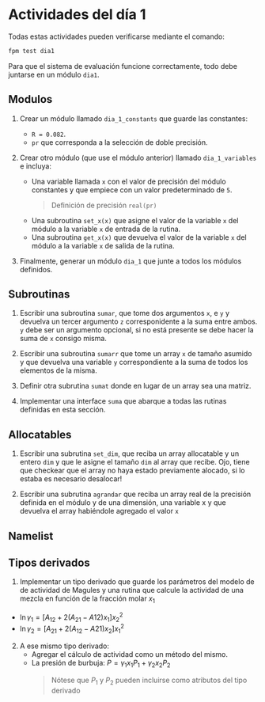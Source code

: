# Actividades del día 1

Todas estas actividades pueden verificarse mediante el comando:

```bash
fpm test dia1
```

Para que el sistema de evaluación funcione correctamente, todo debe juntarse
en un módulo `dia1`.

## Modulos

1. Crear un módulo llamado `dia_1_constants` que guarde las constantes:
   - `R = 0.082`.
   - `pr` que corresponda a la selección de doble precisión.

2. Crear otro módulo (que use el módulo anterior) llamado `dia_1_variables` 
   e incluya:
   - Una variable llamada `x` con el valor de precisión del módulo constantes
     y que empiece con un valor predeterminado de `5`.
     > Definición de precisión `real(pr)`
   - Una subroutina `set_x(x)` que asigne el valor de la variable `x` del módulo
     a la variable `x` de entrada de la rutina.
   - Una subroutina `get_x(x)` que devuelva el valor de la variable `x` del
     módulo a la variable `x` de salida de la rutina.

3. Finalmente, generar un módulo `dia_1` que junte a todos los módulos
   definidos.

## Subroutinas

1. Escribir una subroutina `sumar`, que tome dos argumentos `x`, e `y` y
   devuelva un tercer argumento `z` corresponidente a la suma entre ambos.
   `y` debe ser un argumento opcional, si no está presente se debe hacer la 
   suma de `x` consigo misma.

2. Escribir una subroutina `sumarr` que tome un array `x` de tamaño asumido y
   que devuelva una variable `y` correspondiente a la suma de todos los
   elementos de la misma.

3. Definir otra subrutina `sumat` donde en lugar de un array sea una matriz.
   
4. Implementar una interface `suma` que abarque a todas las rutinas definidas
   en esta sección.

## Allocatables
1. Escribir una subrutina `set_dim`, que reciba un array allocatable y un entero
   `dim` y que le asigne el tamaño `dim` al array que recibe. Ojo, tiene
   que checkear que el array no haya estado previamente alocado, si lo estaba
   es necesario desalocar!

2. Escribir una subrutina `agrandar` que reciba un array real de la precisión
   definida en el módulo y de una dimensión, una variable x y que devuelva el 
   array habiéndole agregado el valor `x` 

## Namelist

## Tipos derivados
1. Implementar un tipo derivado que guarde los parámetros del modelo de de
   actividad de Magules y una rutina que calcule la actividad de una mezcla
   en función de la fracción molar $x_1$

- $\ln \gamma_1 = [A_{12} + 2(A_{21} - A{12})x_1]x_2^2$
- $\ln \gamma_2 = [A_{21} + 2(A_{12} - A{21})x_2]x_1^2$

2. A ese mismo tipo derivado:
   - Agregar el cálculo de actividad como un método del mismo.
   - La presión de burbuja: $P = \gamma_1 x_1 P_1 + \gamma_2 x_2 P_2$
     > Nótese que $P_1$ y $P_2$ pueden incluirse como atributos del tipo derivado
